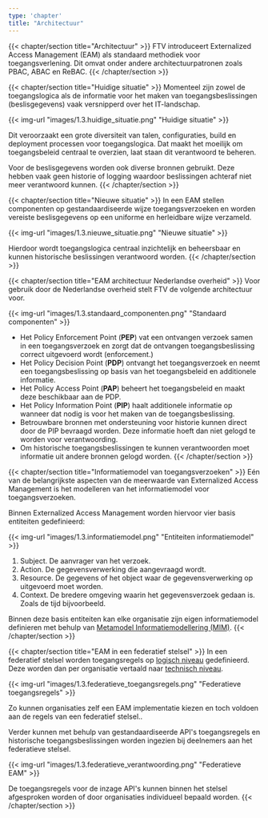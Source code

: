 ```yaml
---
type: 'chapter'
title: "Architectuur"
---
```

{{< chapter/section title="Architectuur" >}}
FTV introduceert Externalized Access Management (EAM) als standaard methodiek voor toegangsverlening. Dit omvat onder andere architectuurpatronen zoals PBAC, ABAC en ReBAC.
{{< /chapter/section >}}

{{< chapter/section title="Huidige situatie" >}}
Momenteel zijn zowel de toegangslogica als de informatie voor het maken van toegangsbeslissingen (beslisgegevens) vaak versnipperd over het IT-landschap.

{{< img-url "images/1.3.huidige_situatie.png" "Huidige situatie" >}}

Dit veroorzaakt een grote diversiteit van talen, configuraties, build en deployment processen voor toegangslogica. Dat maakt het moeilijk om toegangsbeleid centraal te overzien, laat staan dit verantwoord te beheren.

Voor de beslisgegevens worden ook diverse bronnen gebruikt. Deze hebben vaak geen historie of logging waardoor beslissingen achteraf niet meer verantwoord kunnen.
{{< /chapter/section >}}


{{< chapter/section title="Nieuwe situatie" >}}
In een EAM stellen componenten op gestandaardiseerde wijze toegangsverzoeken en worden vereiste beslisgegevens op een uniforme en herleidbare wijze verzameld.

{{< img-url "images/1.3.nieuwe_situatie.png" "Nieuwe situatie" >}}

Hierdoor wordt toegangslogica centraal inzichtelijk en beheersbaar en kunnen historische beslissingen verantwoord worden.
{{< /chapter/section >}}

{{< chapter/section title="EAM architectuur Nederlandse overheid" >}}
Voor gebruik door de Nederlandse overheid stelt FTV de volgende architectuur voor.

{{< img-url "images/1.3.standaard_componenten.png" "Standaard componenten" >}}

- Het Policy Enforcement Point (**PEP**) vat een ontvangen verzoek samen in een toegangsverzoek en zorgt dat de ontvangen toegangsbeslissing correct uitgevoerd wordt (enforcement.)
- Het Policy Decision Point (**PDP**) ontvangt het toegangsverzoek en neemt een toegangsbeslissing op basis van het toegangsbeleid en additionele informatie.
- Het Policy Access Point (**PAP**) beheert het toegangsbeleid en maakt deze beschikbaar aan de PDP.
- Het Policy Information Point (**PIP**) haalt additionele informatie op wanneer dat nodig is voor het maken van de toegangsbeslissing.
- Betrouwbare bronnen met ondersteuning voor historie kunnen direct door de PIP bevraagd worden. Deze informatie hoeft dan niet gelogd te worden voor verantwoording.
- Om historische toegangsbeslissingen te kunnen verantwoorden moet informatie uit andere bronnen gelogd worden.
{{< /chapter/section >}}

{{< chapter/section title="Informatiemodel van toegangsverzoeken" >}}
Eén van de belangrijkste aspecten van de meerwaarde van Externalized Access Management is het modelleren van het informatiemodel voor toegangsverzoeken.

Binnen Externalized Access Management worden hiervoor vier basis entiteiten gedefinieerd:

{{< img-url "images/1.3.informatiemodel.png" "Entiteiten informatiemodel" >}}

1. Subject. De aanvrager van het verzoek.
2. Action. De gegevensverwerking die aangevraagd wordt.
3. Resource. De gegevens of het object waar de gegevensverwerking op uitgevoerd moet worden.
4. Context. De bredere omgeving waarin het gegevensverzoek gedaan is. Zoals de tijd bijvoorbeeld.

Binnen deze basis entiteiten kan elke organisatie zijn eigen informatiemodel definieren met behulp van [Metamodel Informatiemodellering (MIM)](https://www.geonovum.nl/geo-standaarden/metamodel-informatiemodellering-mim).
{{< /chapter/section >}}

{{< chapter/section title="EAM in een federatief stelsel" >}}
In een federatief stelsel worden toegangsregels op [logisch niveau](https://docs.geostandaarden.nl/mim/mim/#beschouwingsniveau-3-logisch-informatie-of-gegevensmodel) gedefinieerd. Deze worden dan per organisatie vertaald naar [technisch niveau](https://docs.geostandaarden.nl/mim/mim/#beschouwingsniveau-3-logisch-informatie-of-gegevensmodel).

{{< img-url "images/1.3.federatieve_toegangsregels.png" "Federatieve toegangsregels" >}}

Zo kunnen organisaties zelf een EAM implementatie kiezen en toch voldoen aan de regels van een federatief stelsel..

Verder kunnen met behulp van gestandaardiseerde API's toegangsregels en historische toegangsbeslissingen worden ingezien bij deelnemers aan het federatieve stelsel.

{{< img-url "images/1.3.federatieve_verantwoording.png" "Federatieve EAM" >}}

De toegangsregels voor de inzage API's kunnen binnen het stelsel afgesproken worden of door organisaties individueel bepaald worden.
{{< /chapter/section >}}